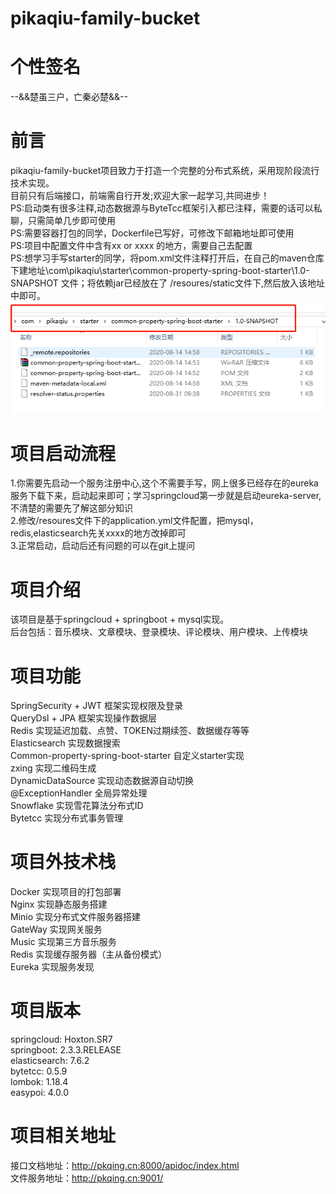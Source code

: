 # pikaqiu-family-bucket  

# 个性签名  
--&&楚虽三户，亡秦必楚&&--

# 前言  
pikaqiu-family-bucket项目致力于打造一个完整的分布式系统，采用现阶段流行技术实现。  
目前只有后端接口，前端需自行开发;欢迎大家一起学习,共同进步！  
PS:启动类有很多注释,动态数据源与ByteTcc框架引入都已注释，需要的话可以私聊，只需简单几步即可使用  
PS:需要容器打包的同学，Dockerfile已写好，可修改下邮箱地址即可使用  
PS:项目中配置文件中含有xx or xxxx 的地方，需要自己去配置  
PS:想学习手写starter的同学，将pom.xml文件注释打开后，在自己的maven仓库下建地址\com\pikaqiu\starter\common-property-spring-boot-starter\1.0-SNAPSHOT 文件；将依赖jar已经放在了 /resoures/static文件下,然后放入该地址中即可。
![Image text](https://raw.githubusercontent.com/JianQiu2018/pikaqiu-family-bucket/master/src/main/resources/images/packeage.jpg)

# 项目启动流程  
1.你需要先启动一个服务注册中心,这个不需要手写，网上很多已经存在的eureka服务下载下来，启动起来即可；学习springcloud第一步就是启动eureka-server,不清楚的需要先了解这部分知识  
2.修改/resoures文件下的application.yml文件配置，把mysql，redis,elasticsearch先关xxxx的地方改掉即可  
3.正常启动，启动后还有问题的可以在git上提问  

# 项目介绍  
该项目是基于springcloud + springboot + mysql实现。  
后台包括：音乐模块、文章模块、登录模块、评论模块、用户模块、上传模块  

# 项目功能  
SpringSecurity + JWT 框架实现权限及登录  
QueryDsl + JPA 框架实现操作数据层  
Redis 实现延迟加载、点赞、TOKEN过期续签、数据缓存等等  
Elasticsearch 实现数据搜索  
Common-property-spring-boot-starter 自定义starter实现  
zxing 实现二维码生成  
DynamicDataSource 实现动态数据源自动切换  
@ExceptionHandler 全局异常处理  
Snowflake 实现雪花算法分布式ID  
Bytetcc 实现分布式事务管理  

# 项目外技术栈  
Docker 实现项目的打包部署  
Nginx 实现静态服务搭建  
Minio 实现分布式文件服务器搭建  
GateWay 实现网关服务  
Music 实现第三方音乐服务  
Redis 实现缓存服务器（主从备份模式）  
Eureka 实现服务发现  

# 项目版本  
springcloud: Hoxton.SR7  
springboot: 2.3.3.RELEASE  
elasticsearch: 7.6.2  
bytetcc: 0.5.9  
lombok: 1.18.4  
easypoi: 4.0.0  

# 项目相关地址  
接口文档地址：http://pkqing.cn:8000/apidoc/index.html  
文件服务地址：http://pkqing.cn:9001/
